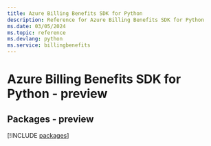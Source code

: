 ```yaml
---
title: Azure Billing Benefits SDK for Python
description: Reference for Azure Billing Benefits SDK for Python
ms.date: 03/05/2024
ms.topic: reference
ms.devlang: python
ms.service: billingbenefits
---
```

# Azure Billing Benefits SDK for Python - preview
## Packages - preview
[!INCLUDE [packages](billing-benefits-index.md)]